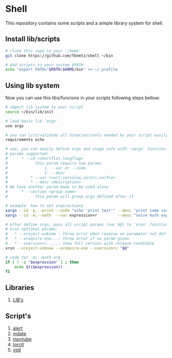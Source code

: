 <!--
 ############################################################################
 Project: shell (none)
 File...: readme.md
 Created: Friday, 2022/12/30 - 04:54:21
 Author.: @fbnmtz, (fabiano.matoz@gmail.com)
 ~·~·~·~·~·~·~·~·~·~·~·~·~~·~·~·~·~·~·~·~·~·~·~·~·~~·~·~·~·~·~~·~·~·~·~·~·~·~
 Last Modified: Tuesday, 2023/01/03 - 14:13:29
 Modified By..: @fbnmtz, (fabiano.matoz@gmail.com)
 ~·~·~·~·~·~·~·~·~·~·~·~·~~·~·~·~·~·~·~·~·~·~·~·~·~~·~·~·~·~·~~·~·~·~·~·~·~·~
 Version: 0.0.3.136
 ~·~·~·~·~·~·~·~·~·~·~·~·~~·~·~·~·~·~·~·~·~·~·~·~·~~·~·~·~·~·~~·~·~·~·~·~·~·~
 Description: 
  >
 ############################################################################
 HISTORY:
-->
# Shell

This repository contains some scripts and a simple library system for shell.

## Install lib/scripts

```bash
# clone this repo to your '/home'
git clone https://github.com/fbnmtz/shell ~/bin

# Add scripts to your system $PATH
echo "export PATH="$PATH:$HOME/bin" >> ~/.profile
```

## Using lib system

Now you can use this libs/funcions in your scripts following steps bellow:

```bash
# import lib system to your script
source ~/bin/lib/init  

# load basic lib 'args'
use args

# you can list/validade all binaries/tools needed by your script easily using 'requirements' function
requirements echo

# now, you can easily define args and usage info with 'xargs' function
# params supported:
#      * --id <shortflat,longflag>
#            this param require two params 
#                1. --var or --code
#                2. --desc
#          * --var <var1:varvalue,var2+r,var3+o>
#          * --desc <description>
# We have another param made to be used alone 
#      * --section <group name>
#            this param will group args defined after it

# example: how to set args/actions
xargs --id -p,--print --code "echo 'print test'" --desc "print some code"
xargs --id -m,--math  --var expression+r         --desc "solve math expression" 

# after define args, pass all script params (var $@) to 'xrun' function 
# xrun optional params:
#   * --xreject-unknow : throw error when receive an parameter not defined with 'xargs'
#   * --xrequire-one...: throw error if no param given
#   * --xversionrc.....: show full version with release candidate
xrun --xreject-unknow --xrequire-one --xversionrc "$@"

# code for -m/--math arg
if [ ! -z "$expression" ] ; then
    echo $(($expression))
fi

```

## Libraries

1. [LIB's](./lib/readme.md)
## Script's
   
1. [alert](docs/alert.md)
2. [mdate](docs/mdate.md)
3. [mpvtube](docs/mpvtube.md)
4. [torctl](docs/torctl.md)
5. [ytdl](docs/ytdl.md)
